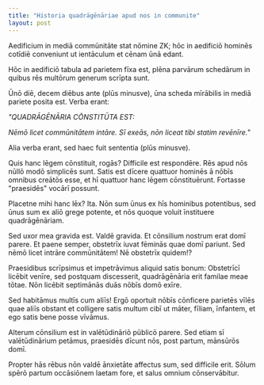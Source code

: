 ```yaml
---
title: "Historia quadrāgēnāriae apud nos in communite"
layout: post
---
```

Aedificium in mediā commūnitāte stat nōmine ZK; hōc in aedificiō hominēs cotīdiē conveniunt ut ientāculum et cēnam ūnā edant.  

Hōc in aedificiō tabula ad parietem fīxa est, plēna parvārum schedārum in quibus rēs multōrum generum scrīpta sunt.

Ūnō diē, decem diēbus ante (plūs minusve), ūna scheda mīrābilis in mediā pariete posita est. Verba erant:

*"QUADRĀGĒNĀRIA CŌNSTITŪTA EST:*

*Nēmō licet commūnitātem intāre. Sī exeās, nōn liceat tibi statim revēnīre."*

Alia verba erant, sed haec fuit sententia (plūs minusve). 

Quis hanc lēgem cōnstituit, rogās? Difficile est respondēre.  Rēs apud nōs nūllō modō simplicēs sunt.  Satis est dīcere quattuor hominēs ā nōbīs omnibus creātōs esse, et hī quattuor hanc lēgem cōnstituērunt. Fortasse "praesidēs" vocārī possunt.

Placetne mihi hanc lēx?  Ita.  Nōn sum ūnus ex hīs hominibus potentibus, sed ūnus sum ex aliō grege potente, et nōs quoque voluit īnstituere quadrāgēnāriam.

Sed uxor mea gravida est. Valdē gravida. Et cōnsilium nostrum erat domī parere. Et paene semper, obstetrīx iuvat fēminās quae domī pariunt. Sed nēmō licet intrāre commūnitātem!  Nē obstetrīx quidem!?

Praesidibus scrīpsimus et impetrāvimus aliquid satis bonum: Obstetrīcī licēbit venīre, sed postquam discesserit, quadrāgēnāria erit familae meae tōtae.  Nōn licēbit septimānās duās nōbīs domō exīre.

Sed habitāmus multīs cum aliīs! Ergō oportuit nōbīs cōnficere parietēs vīlēs quae aliīs obstant et colligere satis multum cibī ut māter, fīliam, īnfantem, et ego satis bene posse vīvāmus.

Alterum cōnsilium est in valētūdināriō pūblicō parere.  Sed etiam sī valētūdinārium petāmus, praesidēs dīcunt nōs, post partum, mānsūrōs domī.

Propter hās rēbus nōn valdē ānxietāte affectus sum, sed difficile erit. Sōlum spērō partum occāsiōnem laetam fore, et salus omnium cōnservābitur. 
